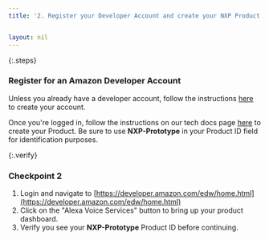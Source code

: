 ```yaml
---
title: '2. Register your Developer Account and create your NXP Product Profile'


layout: nil
---
```


{:.steps}
### Register for an Amazon Developer Account

Unless you already have a developer account, follow the instructions [here](https://fake.com) to create your account. 

Once you're logged in, follow the instructions on our tech docs page [here](https://fake.com) to create your Product.  Be sure to use **NXP-Prototype** in your Product ID field for identification purposes.



{:.verify}
### Checkpoint 2
1. Login and navigate to [https://developer.amazon.com/edw/home.html](https://developer.amazon.com/edw/home.html)
2. Click on the "Alexa Voice Services" button to bring up your product dashboard.
3. Verify you see your **NXP-Prototype** Product ID before continuing.
